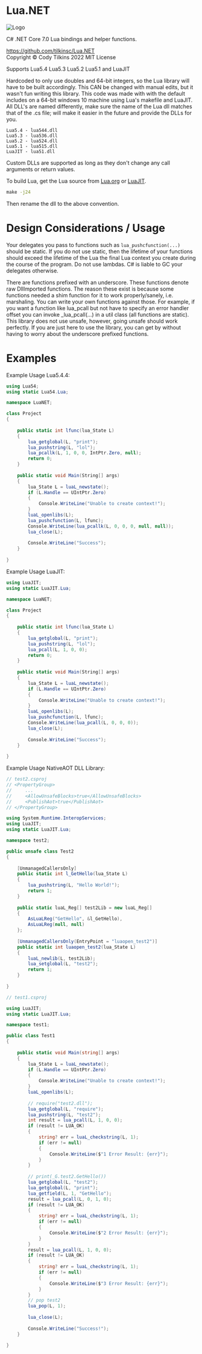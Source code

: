 # Lua.NET
![Logo](https://raw.githubusercontent.com/tilkinsc/Lua.NET/main/Lua.NET.Logo.png)

C# .NET Core 7.0 Lua bindings and helper functions.

https://github.com/tilkinsc/Lua.NET  
Copyright © Cody Tilkins 2022 MIT License  

Supports Lua5.4 Lua5.3 Lua5.2 Lua5.1 and LuaJIT  

Hardcoded to only use doubles and 64-bit integers, so the Lua library will have to be built accordingly.
This CAN be changed with manual edits, but it wasn't fun writing this library.
This code was made with with the default includes on a 64-bit windows 10 machine using Lua's makefile and LuaJIT.
All DLL's are named differently, make sure the name of the Lua dll matches that of the .cs file; will make it easier in the future and provide the DLLs for you.
```
Lua5.4 - lua544.dll
Lua5.3 - lua536.dll
Lua5.2 - lua524.dll
Lua5.1 - lua515.dll
LuaJIT - lua51.dll
```

Custom DLLs are supported as long as they don't change any call arguments or return values.

To build Lua, get the Lua source from [Lua.org](https://www.lua.org/download.html) or [LuaJIT](https://luajit.org/download.html).
```bat
make -j24
```
Then rename the dll to the above convention.

# Design Considerations / Usage

Your delegates you pass to functions such as `lua_pushcfunction(...)` should be static.
If you do not use static, then the lifetime of your functions should exceed the lifetime of the Lua the final Lua context you create during the course of the program.
Do not use lambdas.
C# is liable to GC your delegates otherwise.

There are functions prefixed with an underscore.
These functions denote raw DllImported functions.
The reason these exist is because some functions needed a shim function for it to work properly/sanely, i.e. marshaling.
You can write your own functions against those.
For example, if you want a function like lua_pcall but not have to specify an error handler offset you can invoke _lua_pcall(...) in a util class (all functions are static).
This library does not use unsafe, however, going unsafe should work perfectly.
If you are just here to use the library, you can get by without having to worry about the underscore prefixed functions.

# Examples

Example Usage Lua5.4.4:
```C#
using Lua54;
using static Lua54.Lua;

namespace LuaNET;

class Project
{
	
	public static int lfunc(lua_State L)
	{
		lua_getglobal(L, "print");
		lua_pushstring(L, "lol");
		lua_pcallk(L, 1, 0, 0, IntPtr.Zero, null);
		return 0;
	}
	
	public static void Main(String[] args)
	{
		lua_State L = luaL_newstate();
		if (L.Handle == UIntPtr.Zero)
		{
			Console.WriteLine("Unable to create context!");
		}
		luaL_openlibs(L);
		lua_pushcfunction(L, lfunc);
		Console.WriteLine(lua_pcallk(L, 0, 0, 0, null, null));
		lua_close(L);
		
		Console.WriteLine("Success");
	}
	
}
```

Example Usage LuaJIT:
```C#
using LuaJIT;
using static LuaJIT.Lua;

namespace LuaNET;

class Project
{
	
	public static int lfunc(lua_State L)
	{
		lua_getglobal(L, "print");
		lua_pushstring(L, "lol");
		lua_pcall(L, 1, 0, 0);
		return 0;
	}
	
	public static void Main(String[] args)
	{
		lua_State L = luaL_newstate();
		if (L.Handle == UIntPtr.Zero)
		{
			Console.WriteLine("Unable to create context!");
		}
		luaL_openlibs(L);
		lua_pushcfunction(L, lfunc);
		Console.WriteLine(lua_pcall(L, 0, 0, 0));
		lua_close(L);
		
		Console.WriteLine("Success");
	}
	
}
```

Example Usage NativeAOT DLL Library:
```C#
// test2.csproj
// <PropertyGroup>
//     ...
//     <AllowUnsafeBlocks>true</AllowUnsafeBlocks>
//     <PublishAot>true</PublishAot>
// </PropertyGroup>

using System.Runtime.InteropServices;
using LuaJIT;
using static LuaJIT.Lua;

namespace test2;

public unsafe class Test2
{
	
	[UnmanagedCallersOnly]
	public static int l_GetHello(lua_State L)
	{
		lua_pushstring(L, "Hello World!");
		return 1;
	}
	
	public static luaL_Reg[] test2Lib = new luaL_Reg[]
	{
		AsLuaLReg("GetHello", &l_GetHello),
		AsLuaLReg(null, null)
	};
	
	[UnmanagedCallersOnly(EntryPoint = "luaopen_test2")]
	public static int luaopen_test2(lua_State L)
	{
		luaL_newlib(L, test2Lib);
		lua_setglobal(L, "test2");
		return 1;
	}
	
}

// test1.csproj

using LuaJIT;
using static LuaJIT.Lua;

namespace test1;

public class Test1
{
	
	public static void Main(string[] args)
	{
		lua_State L = luaL_newstate();
		if (L.Handle == UIntPtr.Zero)
		{
			Console.WriteLine("Unable to create context!");
		}
		luaL_openlibs(L);
		
		// require("test2.dll");
		lua_getglobal(L, "require");
		lua_pushstring(L, "test2");
		int result = lua_pcall(L, 1, 0, 0);
		if (result != LUA_OK)
		{
			string? err = luaL_checkstring(L, 1);
			if (err != null)
			{
				Console.WriteLine($"1 Error Result: {err}");
			}
		}
		
		// print(_G.test2.GetHello())
		lua_getglobal(L, "test2");
		lua_getglobal(L, "print");
		lua_getfield(L, 1, "GetHello");
		result = lua_pcall(L, 0, 1, 0);
		if (result != LUA_OK)
		{
			string? err = luaL_checkstring(L, 1);
			if (err != null)
			{
				Console.WriteLine($"2 Error Result: {err}");
			}
		}
		result = lua_pcall(L, 1, 0, 0);
		if (result != LUA_OK)
		{
			string? err = luaL_checkstring(L, 1);
			if (err != null)
			{
				Console.WriteLine($"3 Error Result: {err}");
			}
		}
		// pop test2
		lua_pop(L, 1);
		
		lua_close(L);
		
		Console.WriteLine("Success!");
	}
	
}
```
